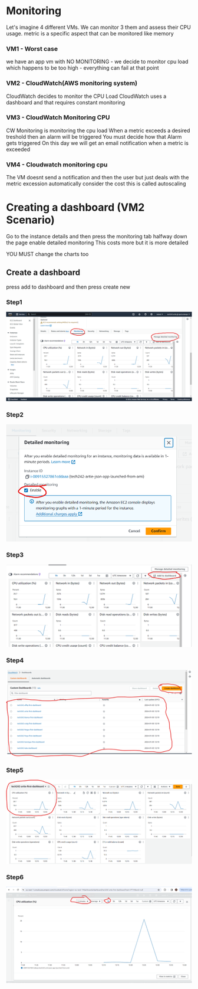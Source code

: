 # Monitoring
Let's imagine 4 different VMs. We can monitor 3 them and assess their CPU usage. 
metric is a specific aspect that can be monitored like memory

### VM1 - Worst case
we have an app vm with NO MONITORING - we decide to monitor cpu load which happens to be too high - everything can fail at that point 

### VM2 - CloudWatch(AWS monitoring system)
CloudWatch decides to monitor the CPU Load 
CloudWatch uses a dashboard and that requires constant monitoring

### VM3 - CloudWatch Monitoring CPU
CW Monitoring is monitoring the cpu load
When a metric exceeds a desired treshold then an alarm will be triggered
You must decide how that Alarm gets triggered
On this day we will get an email notification when a metric is exceeded

### VM4 - Cloudwatch monitoring cpu
The VM doesnt send a notification and then the user but just deals with the metric excession automatically
consider the cost
this is called autoscaling

# Creating a dashboard (VM2 Scenario)
Go to the instance details and then press the monitoring tab halfway down the page
enable detailed monitoring
This costs more but it is more detailed

YOU MUST change the charts too

## Create a dashboard
press add to dashboard and then press create new
### Step1
![Adding to Dashboard](../../readme-images/Week3Images/AddingToDashboard1.png)

### Step2
![Enable Detailed Public Monitoring](../../readme-images/Week3Images/EnablePublicDetailedMonitoring.png)

### Step3
![Adding To Dashboard](../../readme-images/Week3Images/AddingToDashboard.png)

### Step4
![Choosing or creating a new dashboard](../../readme-images/Week3Images/ChoosingOrCreatingNewDashboard.png)

### Step5
![Pressing the CPU utilization Chart from the collection](../../readme-images/Week3Images/CPU-Utilization.png)

### Step6
![Editting the CPU utilization](<../../readme-images/Week3Images/Editting the CPU utilization chart.png>)